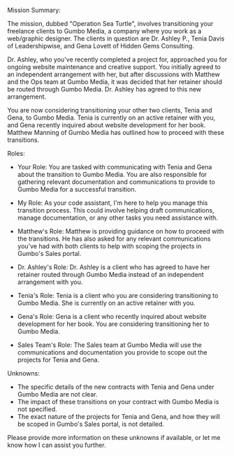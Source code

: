 Mission Summary:

The mission, dubbed "Operation Sea Turtle", involves transitioning your freelance clients to Gumbo Media, a company where you work as a web/graphic designer. The clients in question are Dr. Ashley P., Tenia Davis of Leadershipwise, and Gena Lovett of Hidden Gems Consulting.

Dr. Ashley, who you've recently completed a project for, approached you for ongoing website maintenance and creative support. You initially agreed to an independent arrangement with her, but after discussions with Matthew and the Ops team at Gumbo Media, it was decided that her retainer should be routed through Gumbo Media. Dr. Ashley has agreed to this new arrangement.

You are now considering transitioning your other two clients, Tenia and Gena, to Gumbo Media. Tenia is currently on an active retainer with you, and Gena recently inquired about website development for her book. Matthew Manning of Gumbo Media has outlined how to proceed with these transitions.

Roles:

- Your Role: You are tasked with communicating with Tenia and Gena about the transition to Gumbo Media. You are also responsible for gathering relevant documentation and communications to provide to Gumbo Media for a successful transition.

- My Role: As your code assistant, I'm here to help you manage this transition process. This could involve helping draft communications, manage documentation, or any other tasks you need assistance with.

- Matthew's Role: Matthew is providing guidance on how to proceed with the transitions. He has also asked for any relevant communications you've had with both clients to help with scoping the projects in Gumbo's Sales portal.

- Dr. Ashley's Role: Dr. Ashley is a client who has agreed to have her retainer routed through Gumbo Media instead of an independent arrangement with you.

- Tenia's Role: Tenia is a client who you are considering transitioning to Gumbo Media. She is currently on an active retainer with you.

- Gena's Role: Gena is a client who recently inquired about website development for her book. You are considering transitioning her to Gumbo Media.

- Sales Team's Role: The Sales team at Gumbo Media will use the communications and documentation you provide to scope out the projects for Tenia and Gena.

Unknowns:

- The specific details of the new contracts with Tenia and Gena under Gumbo Media are not clear.
- The impact of these transitions on your contract with Gumbo Media is not specified.
- The exact nature of the projects for Tenia and Gena, and how they will be scoped in Gumbo's Sales portal, is not detailed.

Please provide more information on these unknowns if available, or let me know how I can assist you further.
